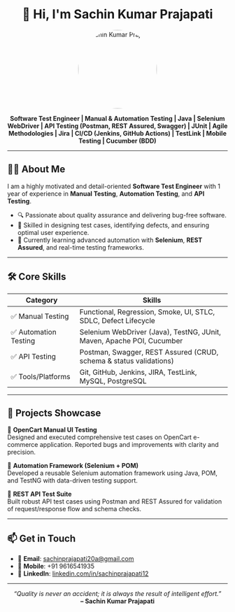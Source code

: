 <h1 align="center">👋 Hi, I'm Sachin Kumar Prajapati</h1>

<p align="center">
  <img src="https://raw.githubusercontent.com/sachinprajapati20a/sachinprajapati20a/main/profile-photo.jpg" alt="Sachin Kumar Prajapati" width="180" style="border-radius: 50%;" />
</p>

<p align="center">
  <strong>Software Test Engineer | Manual & Automation Testing | Java | Selenium WebDriver | API Testing (Postman, REST Assured, Swagger) | JUnit | Agile Methodologies | Jira | CI/CD (Jenkins, GitHub Actions) | TestLink | Mobile Testing | Cucumber (BDD)</strong>
</p>

---

## 🧑‍💻 About Me

I am a highly motivated and detail-oriented **Software Test Engineer** with 1 year of experience in **Manual Testing**, **Automation Testing**, and **API Testing**.

- 🔍 Passionate about quality assurance and delivering bug-free software.
- 🔧 Skilled in designing test cases, identifying defects, and ensuring optimal user experience.
- 🚀 Currently learning advanced automation with **Selenium**, **REST Assured**, and real-time testing frameworks.

---

## 🛠️ Core Skills

| Category              | Skills                                                                 |
|-----------------------|------------------------------------------------------------------------|
| ✅ Manual Testing      | Functional, Regression, Smoke, UI, STLC, SDLC, Defect Lifecycle        |
| ✅ Automation Testing  | Selenium WebDriver (Java), TestNG, JUnit, Maven, Apache POI, Cucumber |
| ✅ API Testing         | Postman, Swagger, REST Assured (CRUD, schema & status validations)    |
| ✅ Tools/Platforms     | Git, GitHub, Jenkins, JIRA, TestLink, MySQL, PostgreSQL               |

---

## 📁 Projects Showcase

🔹 **OpenCart Manual UI Testing**  
Designed and executed comprehensive test cases on OpenCart e-commerce application. Reported bugs and improvements with clarity and precision.

🔹 **Automation Framework (Selenium + POM)**  
Developed a reusable Selenium automation framework using Java, POM, and TestNG with data-driven testing support.

🔹 **REST API Test Suite**  
Built robust API test cases using Postman and REST Assured for validation of request/response flow and schema checks.

---

## 📫 Get in Touch

- 📧 **Email**: [sachinprajapati20a@gmail.com](mailto:sachinprajapati20a@gmail.com)  
- 📱 **Mobile**: +91 9616541935  
- 🔗 **LinkedIn**: [linkedin.com/in/sachinprajapati12](https://www.linkedin.com/in/sachinprajapati12/)

---

<p align="center">
  <em>“Quality is never an accident; it is always the result of intelligent effort.”</em><br>
  <strong>– Sachin Kumar Prajapati</strong>
</p>
